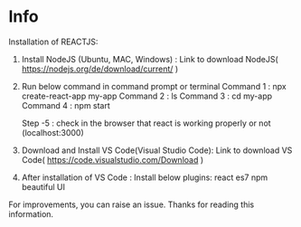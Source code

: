 # Info

Installation of REACTJS:
1) Install NodeJS (Ubuntu, MAC, Windows) : Link to download NodeJS( https://nodejs.org/de/download/current/ )
2) Run below command in command prompt or terminal
   Command 1 :  npx create-react-app my-app
   Command 2 :  ls
   Command 3 :  cd my-app
   Command 4 :  npm start
   
   Step -5 : check in the browser that react is working properly or not (localhost:3000)
   
3) Download and Install VS Code(Visual Studio Code): Link to download VS Code( https://code.visualstudio.com/Download )
4) After installation of VS Code :
   Install below plugins:  react es7
                           npm
                           beautiful UI
                           
                           
For improvements, you can raise an issue. 
Thanks for reading this information.
                           
                          
